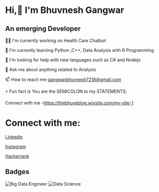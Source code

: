 
#                                       Hi,👋 I'm Bhuvnesh Gangwar


##                                         An emerging Developer




👩‍💻 I'm currently working on Health Care Chatbot

🌱 I'm currently learning Python ,C++, Data Analysis with R Programming

🤔 I'm looking for help with new languages such as C# and Nodejs

💬 Ask me about anything related to Analysis

📫 How to reach me gangwarbhuvnesh7218@gmail.com

⚡️ Fun fact  is You are the SEMICOLON to my STATEMENTS;

Connect with me -https://thebhuveblog.wixsite.com/my-site-1


# Connect with me:

[Linkedin](https://www.linkedin.com/in/bhuvnesh-gangwar/)

[Instagram](https://www.instagram.com/bhuvi_gw/)

[Hackerrank](https://www.hackerrank.com/BhuvneshGangwar)



## Badges


![Big Data Engineer ](https://acclaim-production-app.s3.amazonaws.com/uploads/baked_badge_image/image/a4ad427e-3d30-4026-9fe3-3a9fe51cc6a4/big-data-engineer-mastery-award-2021.png?response-content-disposition=attachment&X-Amz-Expires=86400&X-Amz-Date=20220520T211156Z&X-Amz-Algorithm=AWS4-HMAC-SHA256&X-Amz-Credential=AKIAJLA3MEMCDJNPNG2Q%2F20220520%2Fus-east-1%2Fs3%2Faws4_request&X-Amz-SignedHeaders=host&X-Amz-Signature=97a874af35af589492f0ce7d65a46f846eca33bc004e43dba7008601b876c94e)
![Data Science](https://acclaim-production-app.s3.amazonaws.com/uploads/baked_badge_image/image/85babfdf-cd14-4e9a-b9ca-632a2ad8e969/data-science-foundations-level-1.png?response-content-disposition=attachment&X-Amz-Expires=86400&X-Amz-Date=20220520T211124Z&X-Amz-Algorithm=AWS4-HMAC-SHA256&X-Amz-Credential=AKIAJLA3MEMCDJNPNG2Q%2F20220520%2Fus-east-1%2Fs3%2Faws4_request&X-Amz-SignedHeaders=host&X-Amz-Signature=3c2cc62bc59b5129dc1841a4b2b64a81521fb88937d55dff80f0af822b544e67)

